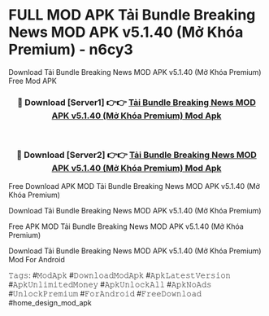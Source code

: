 # FULL MOD APK Tải Bundle Breaking News MOD APK v5.1.40 (Mở Khóa Premium) - n6cy3
Download Tải Bundle Breaking News MOD APK v5.1.40 (Mở Khóa Premium) Free Mod APK

<div align="center">
<h3>🔴 Download [Server1] 👉👉 <a href="https://apk-comot.site?title=Tải_Bundle_Breaking_News_MOD_APK_v5.1.40_(Mở_Khóa_Premium)">Tải Bundle Breaking News MOD APK v5.1.40 (Mở Khóa Premium) Mod Apk</a></h3><br>

<h3>🔴 Download [Server2] 👉👉 <a href="https://apk-comot.site?title=Tải_Bundle_Breaking_News_MOD_APK_v5.1.40_(Mở_Khóa_Premium)">Tải Bundle Breaking News MOD APK v5.1.40 (Mở Khóa Premium) Mod Apk</a></h3>
</div>


Free Download APK MOD Tải Bundle Breaking News MOD APK v5.1.40 (Mở Khóa Premium)

Download Tải Bundle Breaking News MOD APK v5.1.40 (Mở Khóa Premium) 

Free APK MOD Tải Bundle Breaking News MOD APK v5.1.40 (Mở Khóa Premium) 

Download Tải Bundle Breaking News MOD APK v5.1.40 (Mở Khóa Premium) Mod For Android

𝚃𝚊𝚐𝚜: #𝙼𝚘𝚍𝙰𝚙𝚔 #𝙳𝚘𝚠𝚗𝚕𝚘𝚊𝚍𝙼𝚘𝚍𝙰𝚙𝚔 #𝙰𝚙𝚔𝙻𝚊𝚝𝚎𝚜𝚝𝚅𝚎𝚛𝚜𝚒𝚘𝚗 #𝙰𝚙𝚔𝚄𝚗𝚕𝚒𝚖𝚒𝚝𝚎𝚍𝙼𝚘𝚗𝚎𝚢 #𝙰𝚙𝚔𝚄𝚗𝚕𝚘𝚌𝚔𝙰𝚕𝚕 #𝙰𝚙𝚔𝙽𝚘𝙰𝚍𝚜 #𝚄𝚗𝚕𝚘𝚌𝚔𝙿𝚛𝚎𝚖𝚒𝚞𝚖 #𝙵𝚘𝚛𝙰𝚗𝚍𝚛𝚘𝚒𝚍 #𝙵𝚛𝚎𝚎𝙳𝚘𝚠𝚗𝚕𝚘𝚊𝚍 #home_design_mod_apk